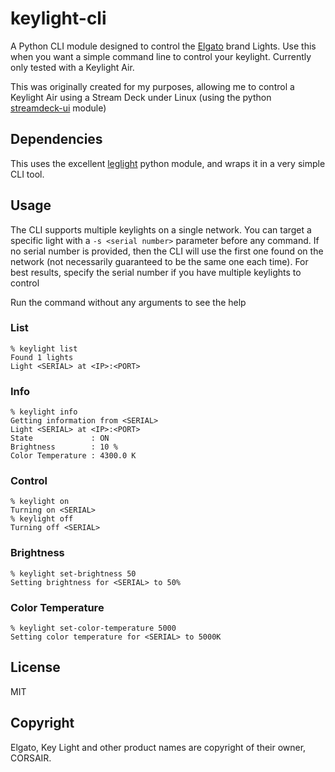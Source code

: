# keylight-cli

A Python CLI module designed to control the [Elgato](https://www.elgato.com/en) brand Lights. Use this when you want a simple command line to control your keylight. Currently only tested with a Keylight Air.

This was originally created for my purposes, allowing me to control a Keylight Air using a Stream Deck under Linux (using the python [streamdeck-ui](https://pypi.org/project/streamdeck-ui/) module)

## Dependencies
This uses the excellent [leglight](https://gitlab.com/obviate.io/pyleglight) python module, and wraps it in a very simple CLI tool.

## Usage
The CLI supports multiple keylights on a single network. You can target a specific light with a `-s <serial number>` parameter before any command. 
If no serial number is provided, then the CLI will use the first one found on the network (not necessarily guaranteed to be the same one each time).
For best results, specify the serial number if you have multiple keylights to control

Run the command without any arguments to see the help

### List

```
% keylight list
Found 1 lights
Light <SERIAL> at <IP>:<PORT>
```

### Info

```
% keylight info
Getting information from <SERIAL>
Light <SERIAL> at <IP>:<PORT>
State             : ON
Brightness        : 10 %
Color Temperature : 4300.0 K
```

### Control
```
% keylight on
Turning on <SERIAL>
% keylight off
Turning off <SERIAL>
```


### Brightness
```
% keylight set-brightness 50
Setting brightness for <SERIAL> to 50%
```

### Color Temperature
```
% keylight set-color-temperature 5000
Setting color temperature for <SERIAL> to 5000K
```

## License
MIT

## Copyright
Elgato, Key Light and other product names are copyright of their owner, CORSAIR. 
